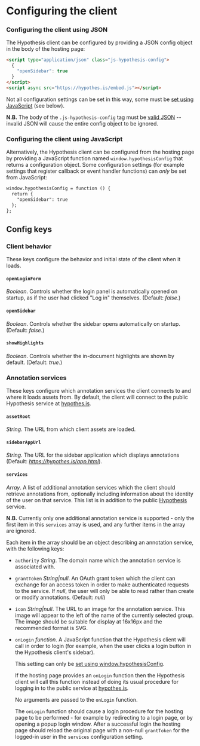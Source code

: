 Configuring the client
======================

### Configuring the client using JSON

The Hypothesis client can be configured by providing a JSON config object in
the body of the hosting page:

```html
<script type="application/json" class="js-hypothesis-config">
  {
    "openSidebar": true
  }
</script>
<script async src="https://hypothes.is/embed.js"></script>
```

Not all configuration settings can be set in this way, some must be
[set using JavaScript](#configuring-the-client-using-javascript) (see below).

**N.B.** The body of the `.js-hypothesis-config` tag must be [valid
JSON](http://jsonlint.com/) -- invalid JSON will cause the entire config object
to be ignored.

### Configuring the client using JavaScript

Alternatively, the Hypothesis client can be configured from the hosting page by
providing a JavaScript function named `window.hypothesisConfig` that returns
a configuration object. Some configuration settings (for example settings that
register callback or event handler functions) can _only_ be set from
JavaScript:

```html
window.hypothesisConfig = function () {
  return {
    "openSidebar": true
  };
};
```

Config keys
-----------

### Client behavior

These keys configure the behavior and initial state of the client when it
loads.

#### `openLoginForm`

_Boolean_. Controls whether the login panel is automatically opened on startup,
as if the user had clicked "Log in" themselves. (Default: _false_.)

#### `openSidebar`

_Boolean_. Controls whether the sidebar opens automatically on startup.
(Default: _false_.)

#### `showHighlights`

_Boolean_. Controls whether the in-document highlights are shown by default.
(Default: _true_.)

### Annotation services

These keys configure which annotation services the client connects to and where
it loads assets from. By default, the client will connect to the public
Hypothesis service at [hypothes.is](https://hypothes.is).

#### `assetRoot`

_String_. The URL from which client assets are loaded.

#### `sidebarAppUrl`

_String_. The URL for the sidebar application which displays annotations
(Default: _https://hypothes.is/app.html_).

#### `services`

_Array_. A list of additional annotation services which the client should
retrieve annotations from, optionally including information about the identity
of the user on that service. This list is in addition to the public
[Hypothesis](https://hypothes.is/) service.

**N.B.** Currently only one additional annotation service is supported - only
the first item in this `services` array is used, and any further items in the
array are ignored.

Each item in the array should be an object describing an annotation service,
with the following keys:

 * `authority` _String_. The domain name which the annotation service is associated with.

 * `grantToken` _String|null_. An OAuth grant token which the client can exchange for an access token in order to make authenticated requests to the service. If _null_, the user will only be able to read rather than create or modify annotations. (Default: _null_)

 * `icon` _String|null_. The URL to an image for the annotation service. This image will appear to the left of the name of the currently selected group. The image should be suitable for display at 16x16px and the recommended format is SVG.

 * `onLogin` _function_. A JavaScript function that the Hypothesis client will
   call in order to login (for example, when the user clicks a login button in
   the Hypothesis client's sidebar).

   This setting can only be [set using window.hypothesisConfig](#configuring-the-client-using-javascript).

   If the hosting page provides an `onLogin` function then the Hypothesis client
   will call this function instead of doing its usual procedure for logging in
   to the public service at [hypothes.is](https://hypothes.is/).

   No arguments are passed to the `onLogin` function.

   The `onLogin` function should cause a login procedure for the hosting page
   to be performed - for example by redirecting to a login page, or by opening
   a popup login window. After a successful login the hosting page should
   reload the original page with a non-null `grantToken` for the logged-in user
   in the `services` configuration setting.

